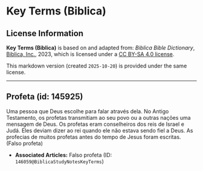 # Key Terms (Biblica)

## License Information

**Key Terms (Biblica)** is based on and adapted from: _Biblica Bible Dictionary_, [Biblica, Inc.](https://www.biblica.com/), 2023, which is licensed under a [CC BY-SA 4.0 license](https://creativecommons.org/licenses/by-sa/4.0/legalcode.en).

This markdown version (created `2025-10-20`) is provided under the same license.



--------------------------------

## Profeta (id: 145925)

Uma pessoa que Deus escolhe para falar através dela. No Antigo Testamento, os profetas transmitiam ao seu povo ou a outras nações uma mensagem de Deus. Os profetas eram conselheiros dos reis de Israel e Judá. Eles deviam dizer ao rei quando ele não estava sendo fiel a Deus. As profecias de muitos profetas antes do tempo de Jesus foram escritas. (Falso profeta)

* **Associated Articles:** Falso profeta (ID: `146059@BiblicaStudyNotesKeyTerms`)

